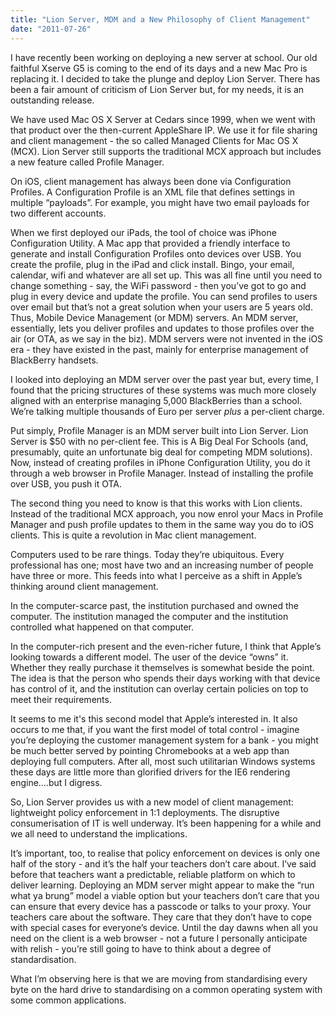 ```yaml
---
title: "Lion Server, MDM and a New Philosophy of Client Management"
date: "2011-07-26"
---
```


I have recently been working on deploying a new server at school. Our old faithful Xserve G5 is coming to the end of its days and a new Mac Pro is replacing it. I decided to take the plunge and deploy Lion Server. There has been a fair amount of criticism of Lion Server but, for my needs, it is an outstanding release.

We have used Mac OS X Server at Cedars since 1999, when we went with that product over the then-current AppleShare IP. We use it for file sharing and client management - the so called Managed Clients for Mac OS X (MCX). Lion Server still supports the traditional MCX approach but includes a new feature called Profile Manager.

On iOS, client management has always been done via Configuration Profiles. A Configuration Profile is an XML file that defines settings in multiple “payloads”. For example, you might have two email payloads for two different accounts.

When we first deployed our iPads, the tool of choice was iPhone Configuration Utility. A Mac app that provided a friendly interface to generate and install Configuration Profiles onto devices over USB. You create the profile, plug in the iPad and click install. Bingo, your email, calendar, wifi and whatever are all set up. This was all fine until you need to change something - say, the WiFi password - then you’ve got to go and plug in every device and update the profile. You can send profiles to users over email but that’s not a great solution when your users are 5 years old. Thus, Mobile Device Management (or MDM) servers. An MDM server, essentially, lets you deliver profiles and updates to those profiles over the air (or OTA, as we say in the biz). MDM servers were not invented in the iOS era - they have existed in the past, mainly for enterprise management of BlackBerry handsets.

I looked into deploying an MDM server over the past year but, every time, I found that the pricing structures of these systems was much more closely aligned with an enterprise managing 5,000 BlackBerries than a school. We’re talking multiple thousands of Euro per server _plus_ a per-client charge.

Put simply, Profile Manager is an MDM server built into Lion Server. Lion Server is $50 with no per-client fee. This is A Big Deal For Schools (and, presumably, quite an unfortunate big deal for competing MDM solutions). Now, instead of creating profiles in iPhone Configuration Utility, you do it through a web browser in Profile Manager. Instead of installing the profile over USB, you push it OTA.

The second thing you need to know is that this works with Lion clients. Instead of the traditional MCX approach, you now enrol your Macs in Profile Manager and push profile updates to them in the same way you do to iOS clients. This is quite a revolution in Mac client management.

Computers used to be rare things. Today they’re ubiquitous. Every professional has one; most have two and an increasing number of people have three or more. This feeds into what I perceive as a shift in Apple’s thinking around client management.

In the computer-scarce past, the institution purchased and owned the computer. The institution managed the computer and the institution controlled what happened on that computer.

In the computer-rich present and the even-richer future, I think that Apple’s looking towards a different model. The user of the device “owns” it. Whether they really purchase it themselves is somewhat beside the point. The idea is that the person who spends their days working with that device has control of it, and the institution can overlay certain policies on top to meet their requirements.

It seems to me it's this second model that Apple’s interested in. It also occurs to me that, if you want the first model of total control - imagine you’re deploying the customer management system for a bank - you might be much better served by pointing Chromebooks at a web app than deploying full computers. After all, most such utilitarian Windows systems these days are little more than glorified drivers for the IE6 rendering engine….but I digress.

So, Lion Server provides us with a new model of client management: lightweight policy enforcement in 1:1 deployments. The disruptive consumerisation of IT is well underway. It’s been happening for a while and we all need to understand the implications.

It’s important, too, to realise that policy enforcement on devices is only one half of the story - and it’s the half your teachers don’t care about. I’ve said before that teachers want a predictable, reliable platform on which to deliver learning. Deploying an MDM server might appear to make the “run what ya brung” model a viable option but your teachers don’t care that you can ensure that every device has a passcode or talks to your proxy. Your teachers care about the software. They care that they don’t have to cope with special cases for everyone’s device. Until the day dawns when all you need on the client is a web browser - not a future I personally anticipate with relish - you’re still going to have to think about a degree of standardisation.

What I’m observing here is that we are moving from standardising every byte on the hard drive to standardising on a common operating system with some common applications.
